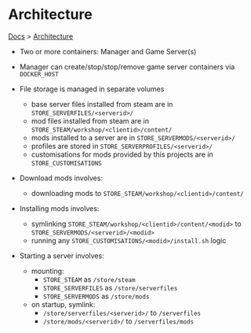 # Architecture

[Docs]('./index.md) > [Architecture](./architecture.md)


- Two or more containers: Manager and Game Server(s)
- Manager can create/stop/stop/remove game server containers via `DOCKER_HOST`
- File storage is managed in separate volumes
    - base server files installed from steam are in `STORE_SERVERFILES/<serverid>/`
    - mod files installed from steam are in `STORE_STEAM/workshop/<clientid>/content/`
    - mods installed to a server are in `STORE_SERVERMODS/<serverid>/`
    - profiles are stored in `STORE_SERVERPROFILES/<serverid>/` 
    - customisations for mods provided by this projects are in `STORE_CUSTOMISATIONS`

- Download mods involves:
    - downloading mods to `STORE_STEAM/workshop/<clientid>/content/`

- Installing mods involves:
    - symlinking `STORE_STEAM/workshop/<clientid>/content/<modid>` to `STORE_SERVERMODS/<serverid>/<modid>`
    - running any `STORE_CUSTOMISATIONS/<modid>/install.sh` logic
    
- Starting a server involves:
    - mounting:
        - `STORE_STEAM` as `/store/steam`
        - `STORE_SERVERFILES` as `/store/serverfiles`
        - `STORE_SERVERMODS` as `/store/mods`
    - on startup, symlink:
        - `/store/serverfiles/<serverid>/` to `/serverfiles`
        - `/store/mods/<serverid>/` to `/serverfiles/mods`
